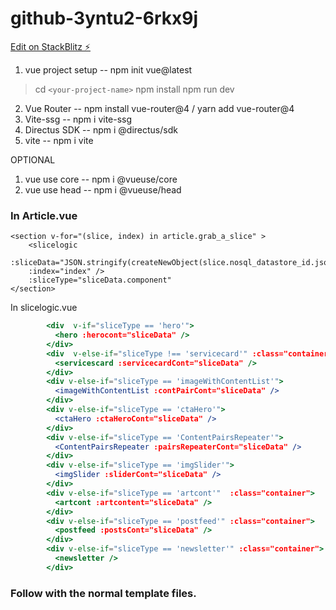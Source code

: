 # github-3yntu2-6rkx9j

[Edit on StackBlitz ⚡️](https://stackblitz.com/edit/github-3yntu2-6rkx9j)

1. vue project setup  --  npm init vue@latest

> cd `<your-project-name>`
> npm install
> npm run dev

2. Vue Router --   npm install vue-router@4 /  yarn add vue-router@4
3. Vite-ssg  --   npm i vite-ssg
4. Directus SDK --  npm i @directus/sdk
5. vite -- npm i vite

OPTIONAL

1. vue use core -- npm i @vueuse/core
2. vue use head -- npm i @vueuse/head






### In Article.vue
```JSX
<section v-for="(slice, index) in article.grab_a_slice" >
    <slicelogic 
    :sliceData="JSON.stringify(createNewObject(slice.nosql_datastore_id.json_datastore))" 
    :index="index" />
    :sliceType="sliceData.component" 
</section>
```
In slicelogic.vue
```jsx
        <div  v-if="sliceType == 'hero'">
          <hero :herocont="sliceData" />
        </div>
        <div  v-else-if="sliceType !== 'servicecard'" :class="container">
          <servicescard :servicecardCont="sliceData" />
        </div>
        <div v-else-if="sliceType == 'imageWithContentList'">
          <imageWithContentList :contPairCont="sliceData" />
        </div>
        <div v-else-if="sliceType == 'ctaHero'">
          <ctaHero :ctaHeroCont="sliceData" />
        </div>
        <div v-else-if="sliceType == 'ContentPairsRepeater'">
          <ContentPairsRepeater :pairsRepeaterCont="sliceData" />
        </div>
        <div v-else-if="sliceType == 'imgSlider'">
          <imgSlider :sliderCont="sliceData" />
        </div>
        <div v-else-if="sliceType == 'artcont'"  :class="container">
          <artcont :artcontent="sliceData" />
        </div>
        <div v-else-if="sliceType == 'postfeed'" :class="container">
          <postfeed :postsCont="sliceData" />
        </div>
        <div v-else-if="sliceType == 'newsletter'" :class="container">
          <newsletter />
        </div> 
```
### Follow with the normal template files.
